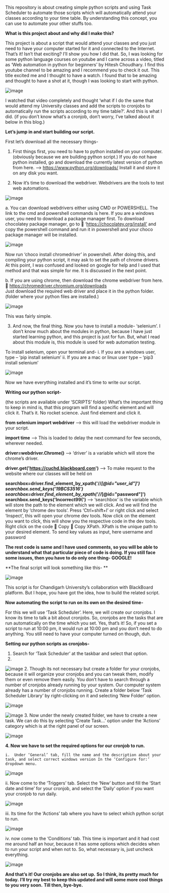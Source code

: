 This repository is about creating simple python scripts and using Task Scheduler to automate those scripts which will automatically attend your classes according to your time table.
By understanding this concept, you can use to automate your other stuffs too.

**What is this project about and why did I make this?**

This project is about a script that would attend your classes and you just need to have your computer started for it and connected to the Internet. That’s it! Isn’t that exciting? I’ll show you how I did that.
So, I was looking for some python language courses on youtube and I came across a video, titled as ‘Web automation in python for beginners’ by Hitesh Choudhary. I find this youtube channel to be amazing and I recommend you to check it out. This title excited me and I thought to have a watch. I found that to be amazing and thought to have a shot at it, though I was looking to start with python. 

 ![image](https://user-images.githubusercontent.com/55484263/109388618-3c2d7280-792e-11eb-9263-ae2d0d91c08a.png)

I watched that video completely and thought ‘what if I do the same that would attend my University classes and add the scripts to cronjobs to automatically run the scripts according to my time table?’. And this is what I did. (if you don’t know what’s a cronjob, don’t worry, I’ve talked about it below in this blog.)


**Let’s jump in and start building our script.**

First let’s download all the necessary things-
1.	First things first, you need to have to python installed on your computer. (obviously because we are building python script.)
    If you do not have python installed, go and download the currently latest version of python from here. -->  https://www.python.org/downloads/
Install it and store it on any disk you want.

2.	Now it’s time to download the webdriver. Webdrivers are the tools to test web automations.

![image](https://user-images.githubusercontent.com/55484263/109389183-6e8c9f00-7931-11eb-8646-85c95719d011.png)

  a.	You can download webdrivers either using CMD or POWERSHELL. The link to the cmd and powershell commands is here. 
     If you are a windows user, you need to download a package manager first. To download chocolatey package manager, go to           ‘https://chocolatey.org/install’ and copy the powershell command and run it in powershell and your choco package manager will       be installed. 

![image](https://user-images.githubusercontent.com/55484263/109389195-7c422480-7931-11eb-9c4d-4141a176d32f.png)

Now run ‘choco install chromedriver’ in powershell.
After doing this, and compiling your python script, it may ask to set the path of chrome drivers. At this point, I was confused and looked on google for help and I used that method and that was simple for me. It is discussed in the next point. 

b.	If you are using chrome, then download the chrome webdriver from here.  https://chromedriver.chromium.org/downloads	
Just download the required web driver and place it in the python folder. (folder where your python files are installed.)

![image](https://user-images.githubusercontent.com/55484263/109389208-895f1380-7931-11eb-818b-f51b2cfed268.png)

This was fairly simple. 

3.	And now, the final thing. Now you have to install a module- ‘selenium’. I don’t know much about the modules in python, because I have just started learning python, and this project is just for fun. But, what I read about this module is, this module is used for web automation testing.

To install selenium, open your terminal and-
        i.	If you are a windows user, type – ‘pip install selenium’
        ii.	If you are a mac or linux user type – ‘pip3 install selenium’ 
        
 ![image](https://user-images.githubusercontent.com/55484263/109389221-a0056a80-7931-11eb-8d6d-bbd7c7315264.png)


Now we have everything installed and it’s time to write our script.


**Writing our python script-**

(the scripts are available under ‘SCRIPTS’ folder)
What’s the important thing to keep in mind is, that this program will find a specific element and will click it. That’s it. No rocket science. Just find element and click it.

**from selenium import webdriver**
--> this will load the webdriver module in your script. 

**import time**
--> This is loaded to delay the next command for few seconds, wherever needed.

**driver=webdriver.Chrome()**
--> ‘driver’ is a variable which will store the chrome’s driver.

**driver.get('https://cuchd.blackboard.com')**
--> To make request to the website where our classes will be held on

**searchbox=driver.find_element_by_xpath('//*[@id="user_id"]')
searchbox.send_keys('19BCS3516')
searchbox=driver.find_element_by_xpath('//*[@id="password"]')
searchbox.send_keys('Incorrect99(')**
--> ‘searchbox’ is the variable which will store the path to the element which we will click. And we will find the element by ‘chrome dev tools’. Press ‘Ctrl+shift+I’ or right click and select ‘Inspect’, this will open your chrome dev tools. Now click on the element you want to click, this will show you the respective code in the dev tools. Right click on the code  Copy  Copy XPath.
XPath is the unique path to your desired element.
To send key values as input, here username and password


**The rest code is same and I have used comments, so you will be able to understand what that particular piece of code is doing. 
If you still face some issues, then you have to do only one thing- GOOGLE!**



**The final script will look something like this- **

![image](https://user-images.githubusercontent.com/55484263/109389239-bf9c9300-7931-11eb-8ac7-21b12978a932.png)

This script is for Chandigarh University’s collaboration with BlackBoard platform.
But I hope, you have got the idea, how to build the related script.



**Now automating the script to run on its own on the desired time-**

For this we will use ‘Task Scheduler’. Here, we will create our cronjobs. 
I know its time to talk a bit about cronjobs. So, cronjobs are the tasks that are run automatically on the time which you set. Yes, that’s it! So, if you set a script to run at 10:00 pm, it would run at 10:00 pm and you don’t need to do anything. You still need to have your computer turned on though, duh.



**Setting our python scripts as cronjobs-**

1.	Search for ‘Task Scheduler’ at the taskbar and select that option.
2.	
![image](https://user-images.githubusercontent.com/55484263/109389260-e22eac00-7931-11eb-9be6-c8cdbae5c805.png)
2.	Though its not necessary but create a folder for your cronjobs, because it will organize your cronjobs and you can tweak them, modify them or even remove them easily. You don’t have to search through a number of cronjobs already running by your system. Our computer system already has a number of cronjobs running.
Create a folder below ‘Task Scheduler Library’ by right-clicking on it and selecting ‘New Folder’ option.

![image](https://user-images.githubusercontent.com/55484263/109389267-ea86e700-7931-11eb-9fe3-d2f2ee905b20.png)

![image](https://user-images.githubusercontent.com/55484263/109389274-ee1a6e00-7931-11eb-85db-6393e53eaa53.png)
3.	Now under the newly created folder, we have to create a new task.
We can do this by selecting ‘Create Task…’ option under the ‘Actions’ category which is at the right panel of our screen.

![image](https://user-images.githubusercontent.com/55484263/109389287-f8d50300-7931-11eb-99c5-14ea60761ce0.png)


**4.	Now we have to set the required options for our cronjob to run.**

    i.	Under ‘General’ tab, fill the name and the description about your task, and select correct windows version In the ‘Configure for:’ dropdown menu. 
    
![image](https://user-images.githubusercontent.com/55484263/109389303-09857900-7932-11eb-9cbe-7fe1aa43aa28.png)

   ii.	Now come to the ‘Triggers’ tab. Select the ‘New’ button and fill the ‘Start date and time’ for your cronjob, and select the ‘Daily’ option if you want your cronjob to run daily.
   
![image](https://user-images.githubusercontent.com/55484263/109389311-14d8a480-7932-11eb-8028-f0ba0666c805.png)

  iii.	Its time for the ‘Actions’ tab where you have to select which python script to run.
  
![image](https://user-images.githubusercontent.com/55484263/109389321-1a35ef00-7932-11eb-950d-2dc2604952b3.png)

  iv.	now come to the ‘Conditions’ tab. This time is important and it had cost me around half an hour, because it has some options which decides when to run your script and when not to.
So, what necessary is, just uncheck everything.

![image](https://user-images.githubusercontent.com/55484263/109389324-20c46680-7932-11eb-8fe7-2c6b3b4ab69b.png)



**And that’s it! Our cronjobs are also set up.**
**So I think, its pretty much for today.**
**I’ll try my best to keep this updated and will some more cool things to you very soon.**
**Till then, bye-bye.**
